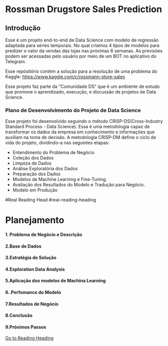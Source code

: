# Rossman Drugstore Sales Prediction

<!-- COLOCAR IMAGEM ROSSMAN -->

## Introdução
Esse é um projeto end-to-end de Data Science com modelo de regressão adaptada para séries temporais. No qual criamos 4 tipos de modelos para predizer o valor da vendas das lojas nas próximas 6 semanas. As previsões podem ser acessadas pelo usuário por meio de um BOT no aplicativo do Telegram.

Esse repósitório contém a solução para a resolução de uma problema do Kaggle: https://www.kaggle.com/c/rossmann-store-sales 

Esse projeto faz parte da "Comunidade DS" que é um ambiente de estudo que promove o aprendizado, execução, e discussão de projetos de Data Science.

### Plano de Desenvolvimento do Projeto de Data Science
Esse projeto foi desenvolvido seguindo o método CRISP-DS(Cross-Industry Standard Process - Data Science). Essa é uma metodologia capaz de transformar os dados da empresa em conhecimento e informações que auxiliam na toma de decisão. A metodologia CRISP-DM define o ciclo de vida do projeto, dividindo-a nas seguintes etapas:

* Entendimento do Problema de Negócio
* Coleção dos Dados
* Limpeza de Dados
* Análise Exploratória dos Dados
* Preparação dos Dados
* Modelos de Machine Learning e Fine-Tuning.
* Avaliação dos Resultados do Modelo e Tradução para Negócio.
* Modelo em Produção


<!-- ***** COLOCAR IMAGEM CRISP DM ****** -->

#Real Reading Head
#real-reading-heading 


# Planejamento
#### 1. Problema de Negócio e Descrição
#### 2.Base de Dados
#### 3.Estratégia de Solução
#### 4.Exploration Data Analysis 
#### 5.Aplicação dos modelos de Machina Learning
#### 6..Perfomance do Modelo
#### 7.Resultados de Negócio
#### 8.Conclusão
#### 9.Próximos Passos


[Go to Reading Heading](#real-reading-heading )



